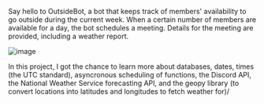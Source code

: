 Say hello to OutsideBot, a bot that keeps track of members' availability to go outside during the current week. When a certain number of members are available for a day, the bot schedules a meeting. Details for the meeting are provided, including a weather report.

![image](https://github.com/Adr0it/OutsideBot/assets/46908309/4aff76f0-7bac-42c6-a310-b03924b16062)

In this project, I got the chance to learn more about databases, dates, times (the UTC standard), asyncronous scheduling of functions, the Discord API, the National Weather Service forecasting API, and the geopy library (to convert locations into latitudes and longitudes to fetch weather for)/
